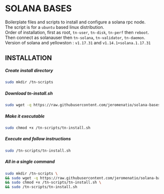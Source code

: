 # SOLANA BASES

Boilerplate files and scripts to install and configure a solana rpc node. \
The script is for a `ubuntu` based linux distribution.\
Order of installation, first as root, `tn-user`, `tn-disk`, `tn-perf` then `reboot`. \
Then connect as solanauser then `tn-solana`, `tn-validator`, `tn-daemon`. \
Version of solana and yellowston : `v1.17.31` and `v1.14.1+solana.1.17.31`

## INSTALLATION

##### Create install directory
```bash
sudo mkdir /tn-scripts
```

##### Download tn-install.sh
```bash
sudo wget -q https://raw.githubusercontent.com/jeromenatio/solana-bases/main/tn-install.sh -O /tn-scripts/tn-install.sh
```

##### Make it executable
```bash
sudo chmod +x /tn-scripts/tn-install.sh
```

##### Execute and follow instructions
```bash
sudo /tn-scripts/tn-install.sh
```

##### All in a single command
```bash
sudo mkdir /tn-scripts \
&& sudo wget -q https://raw.githubusercontent.com/jeromenatio/solana-bases/main/tn-install.sh -O /tn-scripts/tn-install.sh \
&& sudo chmod +x /tn-scripts/tn-install.sh \
&& sudo /tn-scripts/tn-install.sh
```